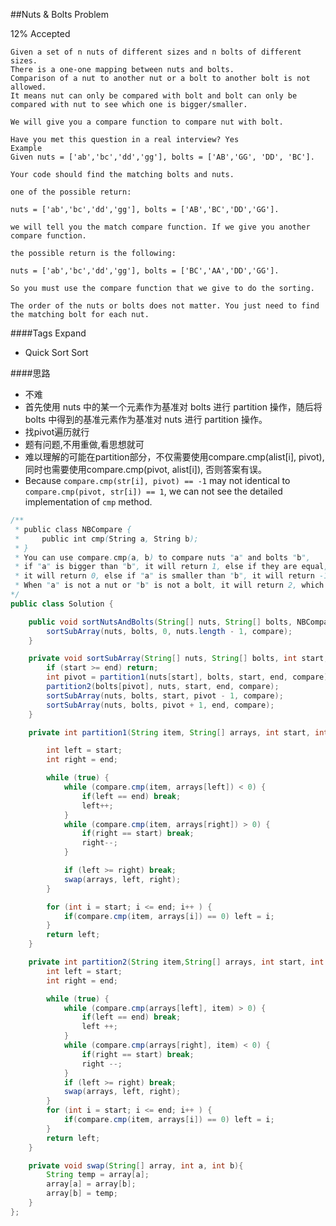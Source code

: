 ##Nuts & Bolts Problem

12% Accepted

	Given a set of n nuts of different sizes and n bolts of different sizes.
	There is a one-one mapping between nuts and bolts.
	Comparison of a nut to another nut or a bolt to another bolt is not allowed.
	It means nut can only be compared with bolt and bolt can only be compared with nut to see which one is bigger/smaller.

	We will give you a compare function to compare nut with bolt.

	Have you met this question in a real interview? Yes
	Example
	Given nuts = ['ab','bc','dd','gg'], bolts = ['AB','GG', 'DD', 'BC'].

	Your code should find the matching bolts and nuts.

	one of the possible return:

	nuts = ['ab','bc','dd','gg'], bolts = ['AB','BC','DD','GG'].

	we will tell you the match compare function. If we give you another compare function.

	the possible return is the following:

	nuts = ['ab','bc','dd','gg'], bolts = ['BC','AA','DD','GG'].

	So you must use the compare function that we give to do the sorting.

	The order of the nuts or bolts does not matter. You just need to find the matching bolt for each nut.

####Tags Expand
- Quick Sort Sort

####思路
- 不难
- 首先使用 nuts 中的某一个元素作为基准对 bolts 进行 partition 操作，随后将 bolts 中得到的基准元素作为基准对 nuts 进行 partition 操作。
- 找pivot遍历就行
- 题有问题,不用重做,看思想就可
- 难以理解的可能在partition部分，不仅需要使用compare.cmp(alist[i], pivot), 同时也需要使用compare.cmp(pivot, alist[i]), 否则答案有误。
- Because `compare.cmp(str[i], pivot) == -1` may not identical to `compare.cmp(pivot, str[i]) == 1`, we can not see the detailed implementation of `cmp` method.


```java
/**
 * public class NBCompare {
 *     public int cmp(String a, String b);
 * }
 * You can use compare.cmp(a, b) to compare nuts "a" and bolts "b",
 * if "a" is bigger than "b", it will return 1, else if they are equal,
 * it will return 0, else if "a" is smaller than "b", it will return -1.
 * When "a" is not a nut or "b" is not a bolt, it will return 2, which is not valid.
*/
public class Solution {

    public void sortNutsAndBolts(String[] nuts, String[] bolts, NBComparator compare) {
        sortSubArray(nuts, bolts, 0, nuts.length - 1, compare);
    }

    private void sortSubArray(String[] nuts, String[] bolts, int start, int end, NBComparator compare) {
        if (start >= end) return;
        int pivot = partition1(nuts[start], bolts, start, end, compare);
        partition2(bolts[pivot], nuts, start, end, compare);
        sortSubArray(nuts, bolts, start, pivot - 1, compare);
        sortSubArray(nuts, bolts, pivot + 1, end, compare);
    }

    private int partition1(String item, String[] arrays, int start, int end, NBComparator compare) {

        int left = start;
        int right = end;

        while (true) {
            while (compare.cmp(item, arrays[left]) < 0) {
                if(left == end) break;
                left++;
            }
            while (compare.cmp(item, arrays[right]) > 0) {
                if(right == start) break;
                right--;
            }

            if (left >= right) break;
            swap(arrays, left, right);
        }

        for (int i = start; i <= end; i++ ) {
            if(compare.cmp(item, arrays[i]) == 0) left = i;
        }
        return left;
    }

    private int partition2(String item,String[] arrays, int start, int end, NBComparator compare){
        int left = start;
        int right = end;

        while (true) {
            while (compare.cmp(arrays[left], item) > 0) {
                if(left == end) break;
                left ++;
            }
            while (compare.cmp(arrays[right], item) < 0) {
                if(right == start) break;
                right --;
            }
            if (left >= right) break;
            swap(arrays, left, right);
        }
        for (int i = start; i <= end; i++ ) {
            if(compare.cmp(item, arrays[i]) == 0) left = i;
        }
        return left;
    }

    private void swap(String[] array, int a, int b){
        String temp = array[a];
        array[a] = array[b];
        array[b] = temp;
    }
};


```
